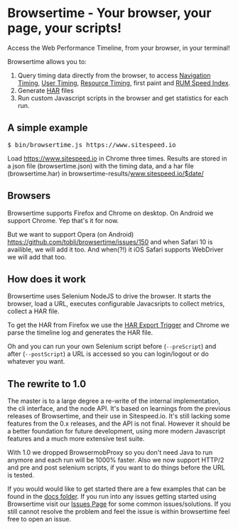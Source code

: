 # Browsertime - Your browser, your page, your scripts!

Access the Web Performance Timeline, from your browser, in your terminal!

Browsertime allows you to:
 1. Query timing data directly from the browser, to access [Navigation Timing](http://kaaes.github.io/timing/info.html), [User Timing](http://www.html5rocks.com/en/tutorials/webperformance/usertiming/),
[Resource Timing](http://www.w3.org/TR/resource-timing/), first paint and [RUM Speed Index](https://github.com/WPO-Foundation/RUM-SpeedIndex).
 1. Generate [HAR](http://www.softwareishard.com/blog/har-12-spec/) files
 1. Run custom Javascript scripts in the browser and get statistics for each run.

## A simple example

<pre>
$ bin/browsertime.js https://www.sitespeed.io
</pre>

Load https://www.sitespeed.io in Chrome three times. Results are stored in a json file (browsertime.json) with the timing data, and a har file (browsertime.har) in browsertime-results/www.sitespeed.io/$date/

## Browsers
Browsertime supports Firefox and Chrome on desktop. On Android we support Chrome. Yep that's it for now.

But we want to support Opera (on Android) https://github.com/tobli/browsertime/issues/150 and when Safari 10 is availible, we will add it too. And when(?!) it iOS Safari supports WebDriver we will add that too.

## How does it work
Browsertime uses Selenium NodeJS to drive the browser. It starts the browser, load a URL, executes configurable Javacsripts to collect metrics, collect a HAR file.

To get the HAR from Firefox we use the [HAR Export Trigger](https://github.com/firebug/har-export-trigger) and Chrome we parse the timeline log and generates the HAR file.

Oh and you can run your own Selenium script before (<code>--preScript</code>) and after (<code>--postScript</code>) a URL is accessed so you can login/logout or do whatever you want.


## The rewrite to 1.0
The master is to a large degree a re-write of the internal implementation, the cli interface, and the node API. It's
based on learnings from the previous releases of Browsertime, and their use in Sitespeed.io. It's still lacking some features
from the 0.x releases, and the API is not final. However it should be a better foundation for future development, using
more modern Javascript features and a much more extensive test suite.

With 1.0 we dropped BrowsermobProxy so you don't need Java to run anymore and each run will be 1000% faster. Also we now support HTTP/2 and pre and post selenium scripts, if you want to do things before the URL is tested.

If you would would like to get started there are a few examples that can be found in the [docs folder](docs/examples/README.md). If you run into any issues getting started using Browsertime visit our [Issues Page](docs/issues.md) for some common issues/solutions. If you still cannot resolve the problem and feel the issue is within browsertime feel free to open an issue.
